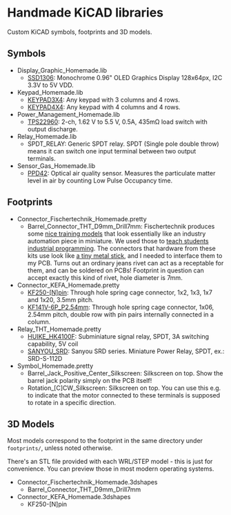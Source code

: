 ﻿# Handmade KiCAD libraries
Custom KiCAD symbols, footprints and 3D models.

## Symbols
* Display_Graphic_Homemade.lib
    * [SSD1306](https://cdn-shop.adafruit.com/datasheets/SSD1306.pdf): Monochrome 0.96" OLED Graphics Display 128x64px, I2C 3.3V to 5V VDD.
* Keypad_Homemade.lib
    * [KEYPAD3X4](https://media.digikey.com/pdf/Data%20Sheets/Adafruit%20PDFs/1824_Web.pdf): Any keypad with 3 columns and 4 rows.
    * [KEYPAD4X4](https://www.parallax.com/sites/default/files/downloads/27899-4x4-Matrix-Membrane-Keypad-v1.2.pdf): Any keypad with 4 columns and 4 rows.
* Power_Management_Homemade.lib
    * [TPS22960](http://www.ti.com/lit/ds/symlink/tps22960.pdf): 2-ch, 1.62 V to 5.5 V, 0.5A, 435mΩ load switch with output discharge.
* Relay_Homemade.lib
    * SPDT_RELAY: Generic SPDT relay. SPDT (Single pole double throw) means it can switch one input terminal 
    between two output terminals.
* Sensor_Gas_Homemade.lib
    * [PPD42](https://www.mouser.com/datasheet/2/744/Seeed_101020012-1217636.pdf): Optical air quality sensor. 
    Measures the particulate matter level in air by counting Low Pulse Occupancy time.

## Footprints
* Connector_Fischertechnik_Homemade.pretty
    * Barrel_Connector_THT_D9mm_Drill7mm: 
    Fischertechnik produces some [nice training models](https://www.fischertechnik.de/en/products/simulating/training-models)
    that look essentially like an industry automation piece in miniature.
    We used those to [teach students industrial programming](https://www.shortn0tes.com/2017/04/make-interface-board-to-connect.html).
    The connectors that hardware from these kits use look like
    [a tiny metal stick](https://content.ugfischer.com/cbfiles/fischer/Zulassungen/ft/37783-Mini-switch.pdf),
    and I needed to interface them to my PCB.
    Turns out an ordinary jeans rivet can act as a receptable
    for them, and can be soldered on PCBs! Footprint in question can accept
    exactly this kind of rivet, hole diameter is 7mm.
* Connector_KEFA_Homemade.pretty
    * [KF250-[N]pin](http://en.cnkefa.com/index.php?c=product&id=221): Through hole spring cage connector,
    1x2, 1x3, 1x7 and 1x20, 3.5mm pitch.
    * [KF141V-6P_P2.54mm](http://en.cnkefa.com/index.php?c=product&id=212): Through hole spring cage connector,
    1x06, 2.54mm pitch, double row with pin pairs internally connected in a column.
* Relay_THT_Homemade.pretty
    * [HUIKE_HK4100F](https://img.ozdisan.com/ETicaret_Dosya/445413_4369639.pdf):
    Subminiature signal relay, SPDT, 3A switching capability, 5V coil
    * [SANYOU_SRD](http://www.sanyourelay.ca/public/products/pdf/SRD.pdf):
    Sanyou SRD series. Miniature Power Relay, SPDT, ex.: SRD-S-112D
* Symbol_Homemade.pretty
    * Barrel_Jack_Positive_Center_Silkscreen: Silkscreen on top. Show the barrel jack polarity
    simply on the PCB itself! 
    * Rotation_[C]CW_Silkscreen: Silkscreen on top. You can use this e.g. to indicate that the motor connected
    to these terminals is supposed to rotate in a specific direction.

## 3D Models
Most models correspond to the footprint in the same directory under `footprints/`,
unless noted otherwise.

There's an STL file provided with each WRL/STEP model -
this is just for convenience. You can preview those in most modern
operating systems.

* Connector_Fischertechnik_Homemade.3dshapes
    * Barrel_Connector_THT_D9mm_Drill7mm
* Connector_KEFA_Homemade.3dshapes
    * KF250-[N]pin

